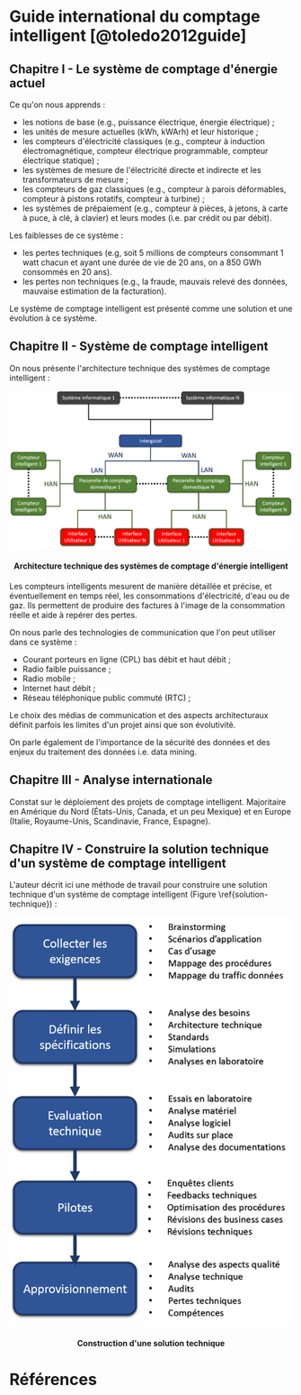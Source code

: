 # Guide international du comptage intelligent [@toledo2012guide]

## Chapitre I - Le système de comptage d'énergie actuel

Ce qu'on nous apprends :

* les notions de base (e.g., puissance électrique, énergie électrique) ;
* les unités de mesure actuelles (kWh, kWArh) et leur historique ;
* les compteurs d'électricité classiques (e.g., compteur à induction électromagnétique, compteur électrique programmable, compteur électrique statique) ;
* les systèmes de mesure de l'électricité directe et indirecte et les transformateurs de mesure ;
* les compteurs de gaz classiques (e.g., compteur à parois déformables, compteur à pistons rotatifs, compteur à turbine) ;
* les systèmes de prépaiement (e.g., compteur à pièces, à jetons, à carte à puce, à clé, à clavier) et leurs modes (i.e. par crédit ou par débit).

Les faiblesses de ce système :

* les pertes techniques (e.g, soit 5 millions de compteurs consommant 1 watt chacun et ayant une durée de vie de 20 ans, on a 850 GWh consommés en 20 ans).
* les pertes non techniques (e.g., la fraude, mauvais relevé des données, mauvaise estimation de la facturation).

Le système de comptage intelligent est présenté comme une solution et une évolution à ce système.

## Chapitre II - Système de comptage intelligent

On nous présente l'architecture technique des systèmes de comptage intelligent :

![](images/architecture-comptage.png)
<h4 style="text-align:center">
Architecture technique des systèmes de comptage d'énergie intelligent
</h4>

Les compteurs intelligents mesurent de manière détaillée et précise, et éventuellement en temps réel, les consommations d'électricité, d'eau ou de gaz.
Ils permettent de produire des factures à l'image de la consommation réelle et aide à repérer des pertes. 

On nous parle des technologies de communication que l'on peut utiliser dans ce système :

* Courant porteurs en ligne (CPL) bas débit et haut débit ;
* Radio faible puissance ;
* Radio mobile ;
* Internet haut débit ;
* Réseau téléphonique public commuté (RTC) ;

Le choix des médias de communication et des aspects architecturaux définit parfois les limites d'un projet ainsi que son évolutivité.

On parle également de l'importance de la sécurité des données et des enjeux du traitement des données i.e. data mining.

## Chapitre III - Analyse internationale

Constat sur le déploiement des projets de comptage intelligent. Majoritaire en Amérique du Nord (États-Unis, Canada, et un peu Mexique) et en Europe (Italie, Royaume-Unis, Scandinavie, France, Espagne).

## Chapitre IV - Construire la solution technique d'un système de comptage intelligent

L'auteur décrit ici une méthode de travail pour construire une solution technique d'un système de comptage intelligent (Figure \ref{solution-technique}) :

![](images/construction-solution-technique.png)
<h4 style="text-align:center">
Construction d'une solution technique
</h4>

# Références
